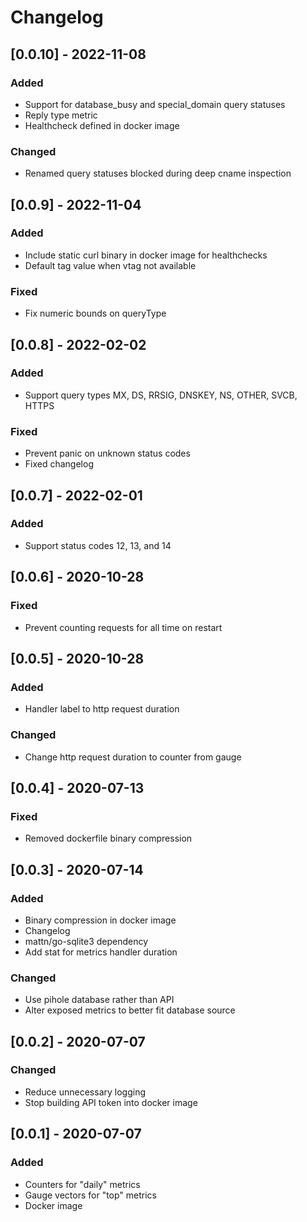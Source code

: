 # Changelog
## [0.0.10] - 2022-11-08
### Added
- Support for database_busy and special_domain query statuses
- Reply type metric
- Healthcheck defined in docker image

### Changed
- Renamed query statuses blocked during deep cname inspection

## [0.0.9] - 2022-11-04
### Added
- Include static curl binary in docker image for healthchecks
- Default tag value when vtag not available

### Fixed
- Fix numeric bounds on queryType

## [0.0.8] - 2022-02-02
### Added
- Support query types MX, DS, RRSIG, DNSKEY, NS, OTHER, SVCB, HTTPS

### Fixed
- Prevent panic on unknown status codes
- Fixed changelog

## [0.0.7] - 2022-02-01
### Added
- Support status codes 12, 13, and 14

## [0.0.6] - 2020-10-28
### Fixed
- Prevent counting requests for all time on restart

## [0.0.5] - 2020-10-28
### Added
- Handler label to http request duration

### Changed
- Change http request duration to counter from gauge

## [0.0.4] - 2020-07-13
### Fixed
- Removed dockerfile binary compression

## [0.0.3] - 2020-07-14
### Added
- Binary compression in docker image
- Changelog
- mattn/go-sqlite3 dependency
- Add stat for metrics handler duration

### Changed
- Use pihole database rather than API
- Alter exposed metrics to better fit database source

## [0.0.2] - 2020-07-07
### Changed
- Reduce unnecessary logging
- Stop building API token into docker image

## [0.0.1] - 2020-07-07
### Added
- Counters for "daily" metrics
- Gauge vectors for "top" metrics
- Docker image
